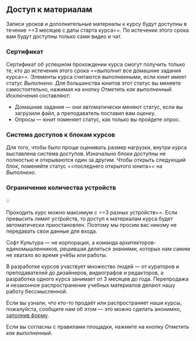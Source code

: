 ## Доступ к материалам

Записи уроков  и дополнительные материалы к курсу будут доступны в течение ==3 месяцев с даты старта курса==. По истечении этого срока вам будут доступны только сами видео и чат.

### Сертификат

Сертификат об успешном прохождении курса смогут получить только те, кто до истечения этого срока ==выполнит все домашние задания курса==. Элементы курса считаются выполненными, если юнит имеет статус _Выполнено_. Для большинства юнитов этот статус вы меняете самостоятельно, нажимая на кнопку _Отметить как выполненный_. Исключения составляют:

- Домашние задания — они автоматически меняют статус, если вы загрузили файл, а преподаватель поставил вам оценку.
- Oпросы — юнит поменяет статус, как только вы пройдете опрос.

### Система доступов к блокам курсов

Для того, чтобы было проще оценивать размер нагрузки, внутри курса выставлена система доступов. Изначально блоки доступны не полностью и открываются один за другим. Чтобы открыть следующий блок, поменяйте статус ==последнего открытого юнита== на _Выполнено_.

### Ограничение количества устройств

💡

Проходить курс можно максимум с ==3 разных устройств==. Если превысить лимит устройств, то доступ к материалам курса будет автоматически приостановлен. Поэтому мы просим вас никому не передавать свои данные для входа.

Софт Культура — не корпорация, а команда архитекторов-единомышленников, решившая делиться знаниями, которых нам самим не хватало во время учёбы или работы.

В разработке курсов участвует множество людей — от кураторов и преподавателей до дизайнеров, видеографов и редакторов, а разработка одного курса занимает от 3 месяцев до года. Перепродажа и незаконное распространение учебных материалов делают нашу работу бессмысленной.

Если вы узнали, что кто-то продаёт или распространяет наши курсы, пожалуйста, сообщите нам об этом — это можно сделать анонимно, [заполнив форму](https://airtable.com/shriAPzfjHVQuyisF).

Если вы согласны с правилами площадки, нажмите на кнопку _Отметить как выполненный_.